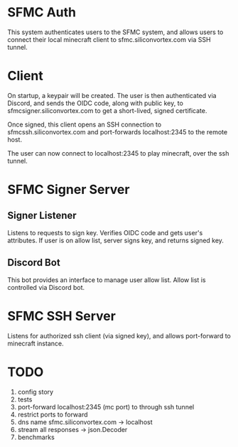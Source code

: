 # SFMC Auth

This system authenticates users to the SFMC system, and allows users to connect their local minecraft client to sfmc.siliconvortex.com via SSH tunnel.

# Client
On startup, a keypair will be created.  The user is then authenticated via Discord, and sends the OIDC code, along with public key, to sfmcsigner.siliconvortex.com to get a short-lived, signed certificate.

Once signed, this client opens an SSH connection to sfmcssh.siliconvortex.com and port-forwards localhost:2345 to the remote host.

The user can now connect to localhost:2345 to play minecraft, over the ssh tunnel.

# SFMC Signer Server

## Signer Listener
Listens to requests to sign key.
Verifies OIDC code and gets user's attributes.
If user is on allow list, server signs key, and returns signed key.

## Discord Bot
This bot provides an interface to manage user allow list.
Allow list is controlled via Discord bot.

# SFMC SSH Server
Listens for authorized ssh client (via signed key), and allows port-forward to minecraft instance.


# TODO

1. config story
9. tests
4. port-forward localhost:2345 (mc port) to through ssh tunnel
5. restrict ports to forward
6. dns name sfmc.siliconvortex.com -> localhost
7. stream all responses -> json.Decoder
8. benchmarks
